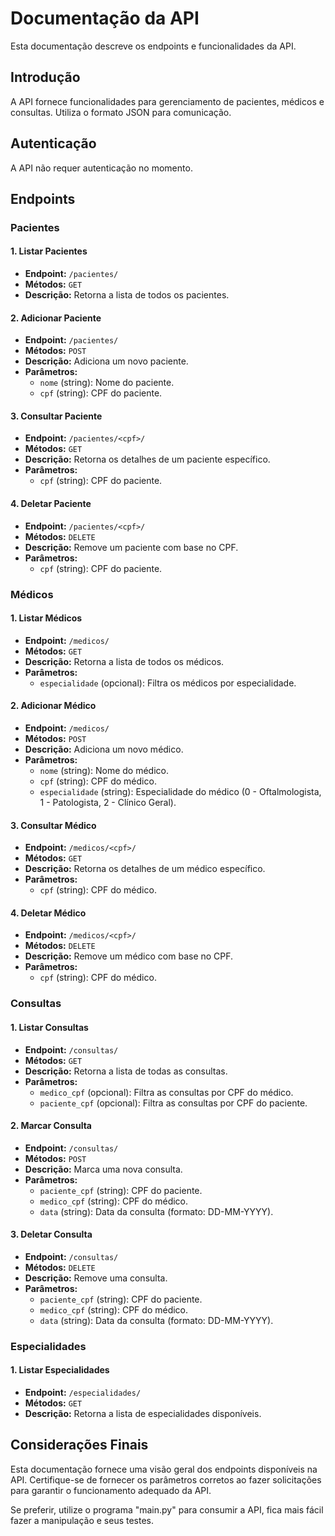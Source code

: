 # Documentação da API

Esta documentação descreve os endpoints e funcionalidades da API.

## Introdução

A API fornece funcionalidades para gerenciamento de pacientes, médicos e consultas. Utiliza o formato JSON para comunicação.

## Autenticação

A API não requer autenticação no momento.

## Endpoints

### Pacientes

#### 1. Listar Pacientes

- **Endpoint:** `/pacientes/`
- **Métodos:** `GET`
- **Descrição:** Retorna a lista de todos os pacientes.

#### 2. Adicionar Paciente

- **Endpoint:** `/pacientes/`
- **Métodos:** `POST`
- **Descrição:** Adiciona um novo paciente.
- **Parâmetros:**
  - `nome` (string): Nome do paciente.
  - `cpf` (string): CPF do paciente.

#### 3. Consultar Paciente

- **Endpoint:** `/pacientes/<cpf>/`
- **Métodos:** `GET`
- **Descrição:** Retorna os detalhes de um paciente específico.
- **Parâmetros:**
  - `cpf` (string): CPF do paciente.

#### 4. Deletar Paciente

- **Endpoint:** `/pacientes/<cpf>/`
- **Métodos:** `DELETE`
- **Descrição:** Remove um paciente com base no CPF.
- **Parâmetros:**
  - `cpf` (string): CPF do paciente.

### Médicos

#### 1. Listar Médicos

- **Endpoint:** `/medicos/`
- **Métodos:** `GET`
- **Descrição:** Retorna a lista de todos os médicos.
- **Parâmetros:**
  - `especialidade` (opcional): Filtra os médicos por especialidade.

#### 2. Adicionar Médico

- **Endpoint:** `/medicos/`
- **Métodos:** `POST`
- **Descrição:** Adiciona um novo médico.
- **Parâmetros:**
  - `nome` (string): Nome do médico.
  - `cpf` (string): CPF do médico.
  - `especialidade` (string): Especialidade do médico (0 - Oftalmologista, 1 - Patologista, 2 - Clínico Geral).

#### 3. Consultar Médico

- **Endpoint:** `/medicos/<cpf>/`
- **Métodos:** `GET`
- **Descrição:** Retorna os detalhes de um médico específico.
- **Parâmetros:**
  - `cpf` (string): CPF do médico.

#### 4. Deletar Médico

- **Endpoint:** `/medicos/<cpf>/`
- **Métodos:** `DELETE`
- **Descrição:** Remove um médico com base no CPF.
- **Parâmetros:**
  - `cpf` (string): CPF do médico.

### Consultas

#### 1. Listar Consultas

- **Endpoint:** `/consultas/`
- **Métodos:** `GET`
- **Descrição:** Retorna a lista de todas as consultas.
- **Parâmetros:**
  - `medico_cpf` (opcional): Filtra as consultas por CPF do médico.
  - `paciente_cpf` (opcional): Filtra as consultas por CPF do paciente.

#### 2. Marcar Consulta

- **Endpoint:** `/consultas/`
- **Métodos:** `POST`
- **Descrição:** Marca uma nova consulta.
- **Parâmetros:**
  - `paciente_cpf` (string): CPF do paciente.
  - `medico_cpf` (string): CPF do médico.
  - `data` (string): Data da consulta (formato: DD-MM-YYYY).

#### 3. Deletar Consulta

- **Endpoint:** `/consultas/`
- **Métodos:** `DELETE`
- **Descrição:** Remove uma consulta.
- **Parâmetros:**
  - `paciente_cpf` (string): CPF do paciente.
  - `medico_cpf` (string): CPF do médico.
  - `data` (string): Data da consulta (formato: DD-MM-YYYY).

### Especialidades

#### 1. Listar Especialidades

- **Endpoint:** `/especialidades/`
- **Métodos:** `GET`
- **Descrição:** Retorna a lista de especialidades disponíveis.

## Considerações Finais

Esta documentação fornece uma visão geral dos endpoints disponíveis na API. Certifique-se de fornecer os parâmetros corretos ao fazer solicitações para garantir o funcionamento adequado da API.

Se preferir, utilize o programa "main.py" para consumir a API, fica mais fácil fazer a manipulação e seus testes.